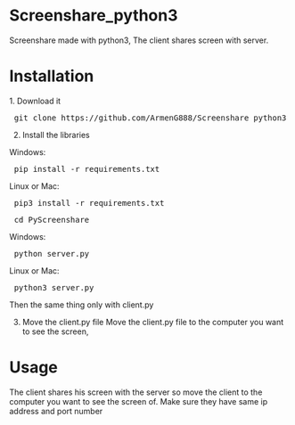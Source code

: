 # Screenshare_python3
Screenshare made with python3, The client shares screen with server.

<h1> Installation</h1>
1. Download it
<pre> git clone https://github.com/ArmenG888/Screenshare_python3 </pre>

2. Install the libraries

Windows:
<pre> pip install -r requirements.txt </pre>
Linux or Mac:
<pre> pip3 install -r requirements.txt </pre>

<pre> cd PyScreenshare </pre>

Windows:
<pre> python server.py </pre>
Linux or Mac:
<pre> python3 server.py </pre>

Then the same thing only with client.py

3. Move the client.py file
Move the client.py file to the computer you want to see the screen,

<h1> Usage </h1>

The client shares his screen with the server so move the client to the computer you want to see the screen of.
Make sure they have same ip address and port number

